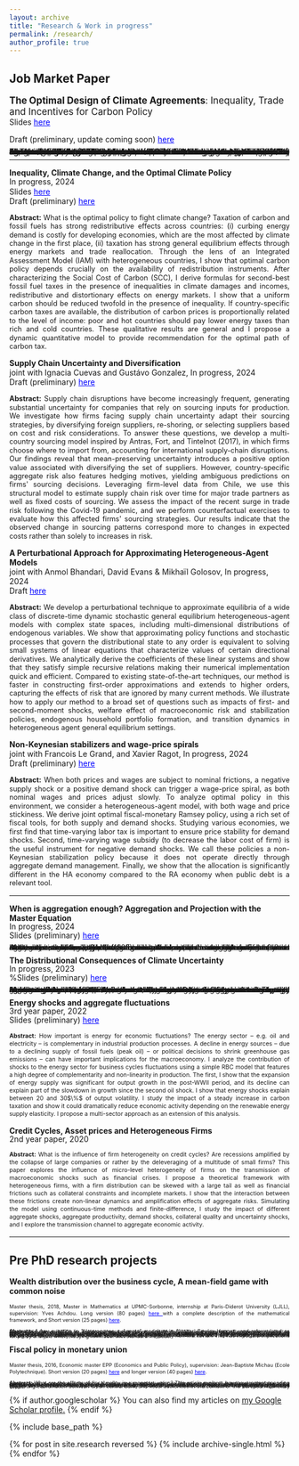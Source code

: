 ```yaml
---
layout: archive
title: "Research & Work in progress"
permalink: /research/
author_profile: true
---
```



## Job Market Paper 
<span style="font-size:1.2em;"> **The Optimal Design of Climate Agreements**: Inequality, Trade and Incentives for Carbon Policy</span><br>
Slides <a href='https://thomasbourany.github.io/files/Bourany_2024_OptimalClimateAgreements_slides.pdf' style="color:blue"> here</a> 

Draft (preliminary, update coming soon) <a href='https://thomasbourany.github.io/files/Bourany_2024_OptimalClimateAgreements_draft.pdf' style="color:blue"> here</a> 


<p style="text-align: justify;">
<span style="font-size:1.0em;line-height:-0em;"> <strong>Abstract:</strong> Fighting climate change requires ambitious global policies, which are undermined by free-riding incentives. The heterogeneity in both the impacts of climate change and the costs of carbon taxation exacerbate non-cooperation which make the implementation of multilateral climate agreements difficult. This paper studies how to design an optimal climate club — in the spirit of Nordhaus (2015) — to maximize global welfare, incorporating strategic behavior when countries can exit climate agreements. In a Integrated Assessment Model with heterogeneous countries and international trade, I study the choice of countries in the agreement, the optimal level of carbon tax that members set on fossil fuels, and the tariffs they impose on non-members to incentivizes participation. This reveals a tradeoff between an intensive margin — a club with few countries and large individual emission reductions — and an extensive margin — accommodating more countries at the cost of lowering the carbon tax. I find that the optimal climate club consists of all countries except Russia, a \$100 tax per ton of CO2  within the club, and a 50$\%$ tariff on goods from non-members. In contrast, the globally optimal carbon tax is \$150, when free-riding is absent. In several extensions, I study additional policy instruments, such as transfers or fossil-fuel specific tariffs. 
</span>
</p>


<hr />


**Inequality, Climate Change, and the Optimal Climate Policy**<br>
<span style="line-height: 1.2em;">In progress, 2024</span><br>
Slides <a href='https://thomasbourany.github.io/files/Bourany_2024_OptimalClimatePolicy_slides.pdf' style="color:blue"> here</a>  <br>
Draft (preliminary) <a href='https://thomasbourany.github.io/files/Bourany_2024_OptimalClimatePolicy_draft.pdf' style="color:blue"> here</a> 

<p style="text-align: justify; line-height: 1.1em;">
<span style="font-size:0.9em;"> <strong>Abstract:</strong> What is the optimal policy to fight climate change? Taxation of carbon and fossil fuels has strong redistributive effects across countries: (i) curbing energy demand is costly for developing economies, which are the most affected by climate change in the first place, (ii) taxation has strong general equilibrium effects through energy markets and trade reallocation. Through the lens of an Integrated Assessment Model (IAM) with heterogeneous countries, I show that optimal carbon policy depends crucially on the availability of redistribution instruments. After characterizing the Social Cost of Carbon (SCC), I derive formulas for second-best fossil fuel taxes in the presence of inequalities in climate damages and incomes, redistributive and distortionary effects on energy markets. I show that a uniform carbon should be reduced twofold in the presence of inequality. If country-specific carbon taxes are available, the distribution of carbon prices is proportionally related to the level of income: poor and hot countries should pay lower energy taxes than rich and cold countries. These qualitative results are general and I propose a dynamic quantitative model to provide recommendation for the optimal path of carbon tax.
</span>
</p>

**Supply Chain Uncertainty and Diversification**<br>
joint with Ignacia Cuevas and Gustávo Gonzalez, In progress, 2024  <br>
Draft (preliminary) <a href='https://thomasbourany.github.io/files/Bourany_Cuevas_Gonzalez_2024_Supply_chain_disruptions_and_diversification.pdf' style="color:blue"> here</a> 

<p style="text-align: justify; line-height: 1.1em;">
<span style="font-size:0.9em;"> <strong>Abstract:</strong> Supply chain disruptions have become increasingly frequent, generating substantial uncertainty for companies that rely on sourcing inputs for production. We investigate how firms facing supply chain uncertainty adapt their sourcing strategies, by diversifying foreign suppliers, re-shoring, or selecting suppliers based on cost and risk considerations. To answer these questions, we develop a multi-country sourcing model inspired by Antras, Fort, and Tintelnot (2017), in which firms choose where to import from, accounting for international supply-chain disruptions. Our findings reveal that mean-preserving uncertainty introduces a positive option value associated with diversifying the set of suppliers. However, country-specific aggregate risk also features hedging motives, yielding ambiguous predictions on firms' sourcing decisions. Leveraging firm-level data from Chile, we use this structural model to estimate supply chain risk over time for major trade partners as well as fixed costs of sourcing. We assess the impact of the recent surge in trade risk following the Covid-19 pandemic, and we perform counterfactual exercises to evaluate how this affected firms' sourcing strategies. Our results indicate that the observed change in sourcing patterns correspond more to changes in expected costs rather than solely to increases in risk. 
</span>
</p>

**A Perturbational Approach for Approximating Heterogeneous-Agent Models**<br>
joint with Anmol Bhandari, David Evans & Mikhaïl Golosov, In progress, 2024 <br>
Draft <a href='https://static1.squarespace.com/static/54c19f18e4b0ef5f4b9f8dae/t/651ef965000c0968dcf184a0/1696528741779/BBEG_master2.pdf' style="color:blue"> here</a> 

<p style="text-align: justify; line-height: 1.1em;">
<span style="font-size:0.9em;"> <strong>Abstract:</strong> We develop a perturbational technique to approximate equilibria of a wide class of discrete-time dynamic stochastic general equilibrium heterogeneous-agent models with complex state spaces, including multi-dimensional distributions of endogenous variables. We show that approximating policy functions and stochastic processes that govern the distributional state to any order is equivalent to solving small systems of linear equations that characterize values of certain directional derivatives. We analytically derive the coefficients of these linear systems and show that they satisfy simple recursive relations making their numerical implementation quick and efficient. Compared to existing state-of-the-art techniques, our method is faster in constructing first-order approximations and extends to higher orders, capturing the effects of risk that are ignored by many current methods. We illustrate how to apply our method to a broad set of questions such as impacts of first- and second-moment shocks, welfare effect of macroeconomic risk and stabilization policies, endogenous household portfolio formation, and transition dynamics in heterogeneous agent general equilibrium settings.
</span>
</p>


**Non-Keynesian stabilizers and wage-price spirals**<br>
joint with Francois Le Grand, and Xavier Ragot, In progress, 2024 <br>
Draft (preliminary) <a href='https://francois-le-grand.com/docs/research/LRB_non-Keynesian.pdf' style="color:blue"> here</a> 

<p style="text-align: justify; line-height: 1.1em;">
<span style="font-size:0.9em;"> <strong>Abstract:</strong> When both prices and wages are subject to nominal frictions, a negative supply shock or a positive demand shock can trigger a wage-price spiral, as both nominal wages and prices adjust slowly. To analyze optimal policy in this environment, we consider a heterogeneous-agent model, with both wage and price stickiness. We derive joint optimal fiscal-monetary Ramsey policy, using a rich set of fiscal tools, for both supply and demand shocks. Studying various economies, we first find that time-varying labor tax is important to ensure price stability for demand shocks. Second, time-varying wage subsidy (to decrease the labor cost of firm) is the useful instrument for negative demand shocks. We call these policies a non-Keynesian stabilization policy because it does not operate directly through aggregate demand management. Finally, we show that the allocation is significantly different in the HA economy compared to the RA economy when public debt is a relevant tool.
</span>
</p>


<hr />

**When is aggregation enough? Aggregation and Projection with the Master Equation**<br>
<span style="line-height: 1em;">In progress, 2024</span><br>
Slides (preliminary) <a href='https://thomasbourany.github.io/files/Bourany_2024_Masterequation.pdf' style="color:blue"> here</a> 
<p style="text-align: justify; line-height: 1.1em;">
<span style="font-size:0.9em;line-height:-0em;"> <strong>Abstract:</strong> I study how the Master Equation — developed in the Mean Field Games literature — can be used for economic models with heterogeneous agents and aggregate risk. Using projection, we can bypass part of the assumption of bounded-rationality as in Krusell, Smith (1998): households still consider few moments of the distribution when making expectations but their dynamics are now fully non-linear and consistent with equilibrium outcomes. We can obtain a global characterization of the value, agent policy, and aggregate dynamics in a standard HA models I plan to study richer models with portfolio choice when approximate aggregation may not hold and perturbation methods can be limited.
</span>
</p>


**The Distributional Consequences of Climate Uncertainty**<br>
<span style="line-height: 1em;">In progress, 2023</span><br>
%Slides (preliminary) <a href='https://thomasbourany.github.io/files/Bourany_2024_Masterequation.pdf' style="color:blue"> here</a> 
<p style="text-align: justify; line-height: 1.1em;">
<span style="font-size:0.9em;line-height:-0em;"> <strong>Abstract:</strong> Future climate damages are largely unknown, due to climate system uncertainty and tipping points, as well as our lack of knowledge of its economic impacts. Moreover, the effects of this uncertainty are also heterogeneous, interacting with differences in incomes and temperatures across countries. Through the lens of an Integrated Assessment Model with heterogeneous countries and aggregate risk, I study whether uncertainty exacerbates the distributive impacts of global warming. I show analytically that the Social Cost of Carbon and the optimal carbon tax depend on the covariance of ex-ante heterogeneity due to inequality across countries and ex-post heterogeneity due to risk. Solving such models with non-linear dynamics, path-dependence, heterogeneity, and aggregate risk requires using a novel numerical method I developed relying on the Stochastic Pontryagin Maximum Principle (SPMP). Carbon taxation provides an insurance mechanism against those climate risks – which can be substantial given the curvature of utility and damage functions.
</span>
</p>


**Energy shocks and aggregate fluctuations**<br>
<span style="line-height: 1em;">3rd year paper, 2022</span><br>
Slides (preliminary) <a href='https://thomasbourany.github.io/files/EnergyinMacro_ThB_EconomicsDynamics_Oct2022_update.pdf' style="color:blue"> here</a> 
<p style="text-align: justify; line-height: 1.0em;">
<span style="font-size:0.75em;"> <strong>Abstract:</strong> How important is energy for economic fluctuations? The energy sector – e.g. oil and electricity – is complementary in industrial production processes. A decline in energy sources – due to a declining supply of fossil fuels (peak oil) – or political decisions to shrink greenhouse gas emissions – can have important implications for the macroeconomy. I analyze the contribution of shocks to the energy sector for business cycles fluctuations using a simple RBC model that features a high degree of complementarity and non-linearity in production. The first, I show that the expansion of energy supply was significant for output growth in the post-WWII period, and its decline can explain part of the slowdown in growth since the second oil shock. I show that energy shocks explain between 20 and 30$\%$ of output volatility. I study the impact of a steady increase in carbon taxation and show it could dramatically reduce economic activity depending on the renewable energy supply elasticity. I propose a multi-sector approach as an extension of this analysis.
</span>
</p>


**Credit Cycles, Asset prices and Heterogeneous Firms**<br>
<span style="line-height: 1em;">2nd year paper, 2020</span><br>
<p style="text-align: justify; line-height: 1.0em;">
<span style="font-size:0.75em;"> <strong>Abstract:</strong> What is the influence of firm heterogeneity on credit cycles? Are recessions amplified by the collapse of large companies or rather by the deleveraging of a multitude of small firms? This paper explores the influence of micro-level heterogeneity of firms on the transmission of macroeconomic shocks such as financial crises. I propose a theoretical framework with heterogeneous firms, with a  firm distribution can be skewed with a large tail as well as financial frictions such as collateral constraints and incomplete markets. I show that the interaction between these frictions create non-linear dynamics and amplification effects of aggregate risks. Simulating the model using continuous-time methods and finite-difference, I study the impact of different aggregate shocks, aggregate productivity, demand shocks, collateral quality and uncertainty shocks, and I explore the transmission channel to aggregate economic activity.
</span>
</p>

<hr />

## Pre PhD research projects

**Wealth distribution over the business cycle, A mean-field game with common noise**<br>
<p style="text-align: justify; line-height: 0.85em;">
<span style="font-size:0.65em;"> Master thesis, 2018, Master in Mathematics at UPMC-Sorbonne, internship at Paris-Diderot University (LJLL),  supervision: Yves Achdou.  Long version (80 pages) <a href='https://thomasbourany.github.io/files/MasterThesis_ThomasBourany_MFGwCommonNoise.pdf' style="color:blue"> here </a> with a complete description of the mathematical framework, and Short version (25 pages) <a href='https://thomasbourany.github.io/files/MasterThesis_ThomasBourany_MFGwCommonNoise_short.pdf' style="color:blue"> here</a>.
</span>
</p>

<p style="text-align: justify; line-height: 0.85em;">
<span style="font-size:0.65em;line-height:0.1;"> <strong>Abstract:</strong> A key question in "Heterogeneous Agents" model as in Aiyagari-Bewley-Huggett, and reformulated as Mean Field Game (MFG) by Achdou, Han, Lasry, Lions, and Moll (2017), is the impact of aggregate shocks on macroeconomic dynamics or across the wealth distribution. With aggregate risk, this MFG with "common noise" is notoriously difficult to solve, due to the "curse of dimensionality". The common noise interacts with both decisions and distribution of agents, and standard methods either simplify the model or do perturbations around a stationary point. In contrast, I provide a new global method to preserve the full dimensionality and simulate the model with "large shocks". I develop a discretization procedure with a tree structure or (optimal) quantization to represent the trajectories of the common noise with a finite number of shocks and solve the MFG system using specific finite-differences methods for the two PDEs. We apply this method to the standard HA and HANK models, and I uncover a strong path-dependency of the model: such economies are typically non-Markovian. This has important implications for policy analysis when studying HA model with standard methods.
</span>
</p>


**Fiscal policy in monetary union**<br>
<p style="text-align: justify; line-height: 0.85em;">
<span style="font-size: 0.65em;"> Master thesis, 2016, Economic master EPP (Economics and Public Policy), supervision: Jean-Baptiste Michau (Ecole Polytechnique). Short version (20 pages) <a href='https://thomasbourany.github.io/files/Master-thesis-short-ThomasBourany.pdf' style="color:blue"> here</a> and  longer version (40 pages) <a href='https://thomasbourany.github.io/files/Master-thesis-ThomasBourany.pdf' style="color:blue"> here</a>.
</span>
</p>
<p style="text-align: justify; line-height: 0.85em;">
<span style="font-size: 0.65em;line-height:0.1;"> <strong>Abstract:</strong> What are the effects of fiscal policy in a monetary union? This article explores how government spending transmit across countries. I develop a New Keynesian model with two "large economies", two fiscal authorities and a central bank, to study optimal policy. I show that, with general equilibrium effects and heterogeneity, the clear separation between central bank stabilizing the union's inflation and fiscal policies stabilizing country-specific shocks does not hold. I identify the main transmission mechanisms of fiscal policy, with first a trade channel, through relative prices, and second a monetary response from the union central bank. The second channel largely dominates the first and spillovers of fiscal policy shocks crucially depend on the central bank mandate. This provides arguments supporting coordination between union central bank and fiscal authorities in the context of the European Monetary Union. 
</span>
</p>



{% if author.googlescholar %}
  You can also find my articles on <u><a href="{{author.googlescholar}}">my Google Scholar profile</a>.</u>
{% endif %}

{% include base_path %}

{% for post in site.research reversed %}
  {% include archive-single.html %}
{% endfor %}
